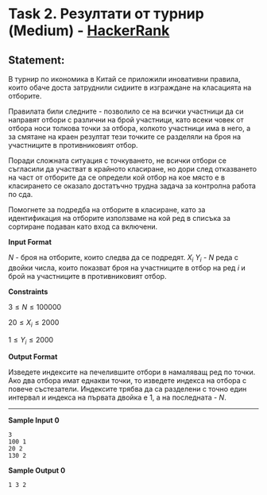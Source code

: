 # Task 2. Резултати от турнир (Medium) - [HackerRank](<https://www.hackerrank.com/contests/sda-2021-2021-test-1/challenges/challenge-3099>)

## Statement:

В турнир по икономика в Китай се приложили иновативни правила, които обаче доста затруднили сидиите в изграждане на класацията на отборите.

Правилата били следните - позволило се на всички участници да си направят отбори с различни на брой участници, като всеки човек от отбора носи толкова точки за отбора, колкото участници има в него, а за смятане на краен резултат тези точките се разделяли на броя на участниците в противниковият отбор.

Поради сложната ситуация с точкуването, не всички отбори се съгласили да участват в крайното класиране, но дори след отказването на част от отборите да се определи кой отбор на кое място е в класирането се оказало достатъчно трудна задача за контролна работа по сда.

Помогнете за подредба на отборите в класиране, като за идентификация на отборите използваме на кой ред в списъка за сортиране подаван като вход са включени.

**Input Format**

$N$ - броя на отборите, които следва да се подредят. $X_i$ $Y_i$ - $N$ реда с двойки числа, които показват броя на участниците в отбор на ред $i$ и брой на участниците в противниковият отбор.

**Constraints**

$3 \le N \le 100000$

$20 \le X_i \le 2000$

$1 \le Y_i \le 2000$

**Output Format**

Изведете индексите на печелившите отбори в намаляващ ред по точки. Ако два отбора имат еднакви точки, то изведете индекса на отбора с повече състезатели. Индексите трябва да са разделени с точно един интервал и индекса на първата двойка е $1$, а на последната - $N$.

---

**Sample Input 0**

```
3
100 1
20 2
130 2
```

**Sample Output 0**

```
1 3 2
```
